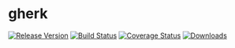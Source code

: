 # gherk
[![Release Version](https://img.shields.io/badge/version-0.0.0-blue.svg)](https://github.com/bakerface/gherk)
[![Build Status](https://travis-ci.org/bakerface/gherk.svg?branch=master)](https://travis-ci.org/bakerface/gherk)
[![Coverage Status](https://coveralls.io/repos/bakerface/gherk/badge.svg?branch=master)](https://coveralls.io/r/bakerface/gherk)
[![Downloads](http://img.shields.io/npm/dm/gherk.svg)](https://www.npmjs.com/package/gherk)

